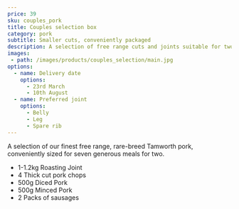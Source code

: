 ```yaml
---
price: 39
sku: couples_pork
title: Couples selection box
category: pork
subtitle: Smaller cuts, conveniently packaged
description: A selection of free range cuts and joints suitable for two.
images:
 - path: /images/products/couples_selection/main.jpg
options:
  - name: Delivery date
    options:
      - 23rd March
      - 10th August
  - name: Preferred joint
    options:
      - Belly
      - Leg
      - Spare rib
---
```


A selection of our finest free range, rare-breed Tamworth pork, conveniently sized for seven generous meals for two.

<ul>
  <li>1-1.2kg Roasting Joint</li>
  <li>4 Thick cut pork chops</li>
  <li>500g Diced Pork</li>
  <li>500g Minced Pork</li>
  <li>2 Packs of sausages</li>
</ul>
